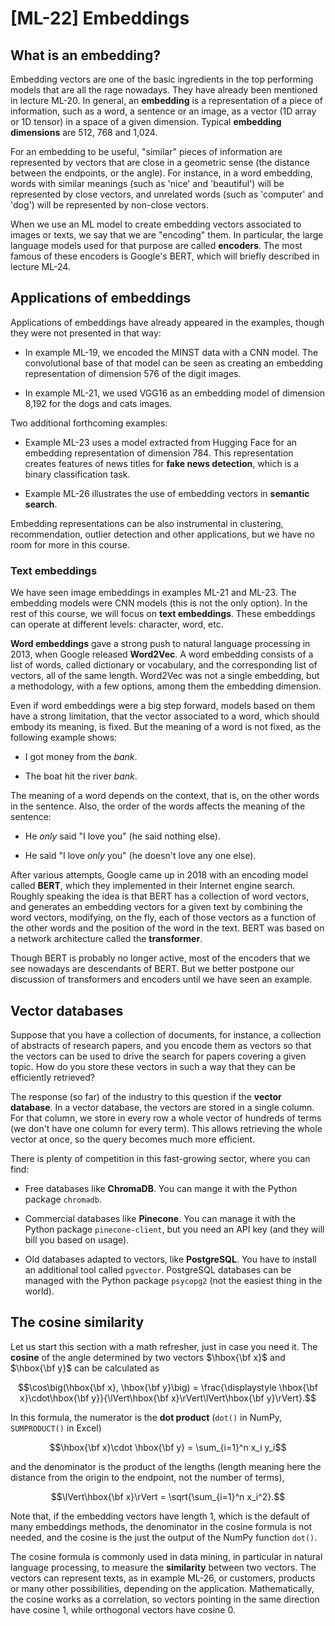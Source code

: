 # [ML-22] Embeddings

## What is an embedding?

Embedding vectors are one of the basic ingredients in the top performing models that are all the rage nowadays. They have already been mentioned in lecture ML-20. In general, an **embedding** is a representation of a piece of information, such as a word, a sentence or an image, as a vector (1D array or 1D tensor) in a space of a given dimension. Typical **embedding dimensions** are 512, 768 and 1,024.

For an embedding to be useful, "similar" pieces of information are represented by vectors that are close in a geometric sense (the distance between the endpoints, or the angle). For instance, in a word embedding, words with similar meanings (such as 'nice' and 'beautiful') will be represented by close vectors, and unrelated words (such as 'computer' and 'dog') will be represented by non-close vectors.

When we use an ML model to create embedding vectors associated to images or texts, we say that we are "encoding" them. In particular, the large language models used for that purpose are called **encoders**. The most famous of these encoders is Google's BERT, which will briefly described in lecture ML-24.

## Applications of embeddings

Applications of embeddings have already appeared in the examples, though they were not presented in that way:

* In example ML-19, we encoded the MINST data with a CNN model. The convolutional base of that model can be seen as creating an embedding representation of dimension 576 of the digit images.

* In example ML-21, we used VGG16 as an embedding model of dimension 8,192 for the dogs and cats images.

Two additional forthcoming examples:

* Example ML-23 uses a model extracted from Hugging Face for an embedding representation of dimension 784. This representation creates features of news titles for **fake news detection**, which is a binary classification task. 

* Example ML-26 illustrates the use of embedding vectors in **semantic search**.

Embedding representations can be also instrumental in clustering, recommendation, outlier detection and other applications, but we have no room for more in this course.

### Text embeddings

We have seen image embeddings in examples ML-21 and ML-23. The embedding models were CNN models (this is not the only option). In the rest of this course, we will focus on **text embeddings**. These embeddings can operate at different levels: character, word, etc. 

**Word embeddings** gave a strong push to natural language processing in 2013, when Google released **Word2Vec**. A word embedding consists of a list of words, called dictionary or vocabulary, and the corresponding list of vectors, all of the same length. Word2Vec was not a single embedding, but a methodology, with a few options, among them the embedding dimension. 

Even if word embeddings were a big step forward, models based on them have a strong limitation, that the vector associated to a word, which should embody its meaning, is fixed. But the meaning of a word is not fixed, as the following example shows:

* I got money from the *bank*.

* The boat hit the river *bank*.

The meaning of a word depends on the context, that is, on the other words in the sentence. Also, the order of the words affects the meaning of the sentence:

* He *only* said "I love you" (he said nothing else).

* He said "I love *only* you" (he doesn't love any one else).

After various attempts, Google came up in 2018 with an encoding model called **BERT**, which they implemented in their Internet engine search. Roughly speaking the idea is that BERT has a collection of word vectors, and generates an embedding vectors for a given text by combining the word vectors, modifying, on the fly, each of those vectors as a function of the other words and the position of the word in the text. BERT was based on a network architecture called the **transformer**. 

Though BERT is probably no longer active, most of the encoders that we see nowadays are descendants of BERT. But we better postpone our discussion of transformers and encoders until we have seen an example.

## Vector databases

Suppose that you have a collection of documents, for instance, a collection of abstracts of research papers, and you encode them as vectors so that the vectors can be used to drive the search for papers covering a given topic. How do you store these vectors in such a way that they can be efficiently retrieved?

The response (so far) of the industry to this question if the **vector database**. In a vector database, the vectors are stored in a single column. For that column, we store in every row a whole vector of hundreds of terms (we don't have one column for every term). This allows retrieving the whole vector at once, so the query becomes much more efficient. 

There is plenty of competition in this fast-growing sector, where you can find:

* Free databases like **ChromaDB**. You can mange it with the Python package `chromadb`.

* Commercial databases like **Pinecone**. You can manage it with the Python package `pinecone-client`, but you need an API key (and they will bill you based on usage).

* Old databases adapted to vectors, like **PostgreSQL**. You have to install an additional tool called `pgvector`. PostgreSQL databases can be managed with the Python package `psycopg2` (not the easiest thing in the world).

## The cosine similarity

Let us start this section with a math refresher, just in case you need it. The **cosine** of the angle determined by two vectors $\hbox{\bf x}$ and $\hbox{\bf y}$ can be calculated as

$$\cos\big(\hbox{\bf x}, \hbox{\bf y}\big) = \frac{\displaystyle \hbox{\bf x}\cdot\hbox{\bf y}}{\lVert\hbox{\bf x}\rVert\lVert\hbox{\bf y}\rVert}.$$

In this formula, the numerator is the **dot product** (`dot()` in NumPy, `SUMPRODUCT()` in Excel) 

$$\hbox{\bf x}\cdot \hbox{\bf y} = \sum_{i=1}^n x_i y_i$$

and the denominator is the product of the lengths (length meaning here the distance from the origin to the endpoint, not the number of terms),

$$\lVert\hbox{\bf x}\rVert = \sqrt{\sum_{i=1}^n x_i^2}.$$

Note that, if the embedding vectors have length 1, which is the default of many embeddings methods, the denominator in the cosine formula is not needed, and the cosine is the just the output of the NumPy function `dot()`.

The cosine formula is commonly used in data mining, in particular in natural language processing, to measure the **similarity** between two vectors. The vectors can represent texts, as in example ML-26, or customers, products or many other possibilities, depending on the application. Mathematically, the cosine works as a correlation, so vectors pointing in the same direction have cosine 1, while orthogonal vectors have cosine 0. 
